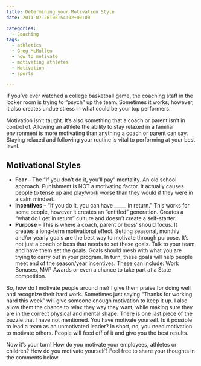 ```yaml
---
title: Determining your Motivation Style
date: 2011-07-26T08:54:02+00:00

categories:
  - Coaching
tags:
  - athletics
  - Greg McMullen
  - how to motivate
  - motivating athletes
  - Motivation
  - sports

---
```

If you&#8217;ve ever watched a college basketball game, the coaching staff in the locker room is trying to &#8220;psych&#8221; up the team. Sometimes it works; however, it also creates undue stress in what could be your top performers.

Motivation isn&#8217;t taught. It&#8217;s also something that a coach or parent isn&#8217;t in control of. Allowing an athlete the ability to stay relaxed in a familiar environment is more motivating than anything a coach or parent can say. Staying relaxed and following your routine is vital to performing at your best level.

## Motivational Styles

  * **Fear** – The &#8220;If you don&#8217;t do it, you&#8217;ll pay&#8221; mentality. An old school approach. Punishment is NOT a motivating factor. It actually causes people to tense up and play/work worse than they would if they were in a calm mindset.
  * **Incentives** – &#8220;If you do it, you can have \_____ in return.&#8221; This works for some people, however it creates an &#8220;entitled&#8221; generation. Creates a &#8220;what do I get in return&#8221; culture and doesn&#8217;t create a self-starter.
  * **Purpose** – This is where a coach, parent or boss&#8217; should focus. It creates a long-term motivational effect. Setting seasonal, monthly and/or yearly goals are the best way to motivate through purpose. It’s not just a coach or boss that needs to set these goals. Talk to your team and have them set the goals. Goals should mesh with what you are trying to carry out in your program. In turn, these goals will help people meet end of the season/year incentives. These can include: Work Bonuses, MVP Awards or even a chance to take part at a State competition.

So, how do I motivate people around me? I give them praise for doing well and recognize their hard work. Sometimes just saying &#8220;Thanks for working hard this week&#8221; will give someone enough motivation to keep it up. I also allow them the chance to relax they way they want, while making sure they are in the correct physical and mental shape. There is one last piece of the puzzle that I have not mentioned. You have motivate yourself. Is it possible to lead a team as an unmotivated leader? In short, no, you need motivation to motivate others. People will feed off of it and give you the best results.

Now it&#8217;s your turn! How do you motivate your employees, athletes or children? How do you motivate yourself? Feel free to share your thoughts in the comments below.
